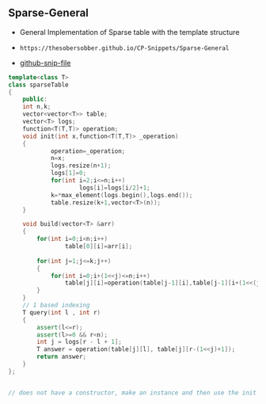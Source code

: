 
## Sparse-General

- General Implementation of Sparse table with the template<class T> structure
- ```
  https://thesobersobber.github.io/CP-Snippets/Sparse-General
  ```
- [github-snip-file](https://github.com/theSoberSobber/CP-Snippets/blob/main/snippets.json#L503)

```cpp
template<class T>
class sparseTable
{
    public:
    int n,k;
    vector<vector<T>> table;
    vector<T> logs;
    function<T(T,T)> operation;
    void init(int x,function<T(T,T)> _operation)
    {  
            operation=_operation;
            n=x;
            logs.resize(n+1);
            logs[1]=0;
            for(int i=2;i<=n;i++)
                    logs[i]=logs[i/2]+1;
            k=*max_element(logs.begin(),logs.end());
            table.resize(k+1,vector<T>(n));
    }

    void build(vector<T> &arr)
    {
        for(int i=0;i<n;i++)
                table[0][i]=arr[i];
 
        for(int j=1;j<=k;j++)
        {
            for(int i=0;i+(1<<j)<=n;i++)
                table[j][i]=operation(table[j-1][i],table[j-1][i+(1<<(j-1))]);
        }
    }
    // 1 based indexing
    T query(int l , int r)
    {
        assert(l<=r);
        assert(l>=0 && r<n);
        int j = logs[r - l + 1];
        T answer = operation(table[j][l], table[j][r-(1<<j)+1]);
        return answer;
    }
};


// does not have a constructor, make an instance and then use the init method to use this

```
